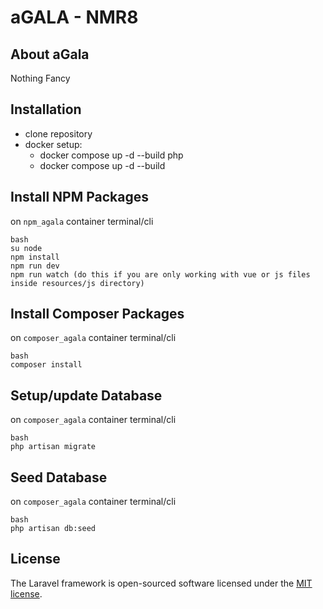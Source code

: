 # aGALA - NMR8

## About aGala

Nothing Fancy

## Installation

- clone repository
- docker setup:
  - docker compose up -d --build php 
  - docker compose up -d --build


## Install NPM Packages
on `npm_agala` container terminal/cli
```shell
bash
su node
npm install
npm run dev
npm run watch (do this if you are only working with vue or js files inside resources/js directory)
```


## Install Composer Packages
on `composer_agala` container terminal/cli
```shell
bash
composer install
```


## Setup/update Database
on `composer_agala` container terminal/cli
```shell
bash
php artisan migrate
```


## Seed Database
on `composer_agala` container terminal/cli
```shell
bash
php artisan db:seed
```



## License

The Laravel framework is open-sourced software licensed under the [MIT license](https://opensource.org/licenses/MIT).
